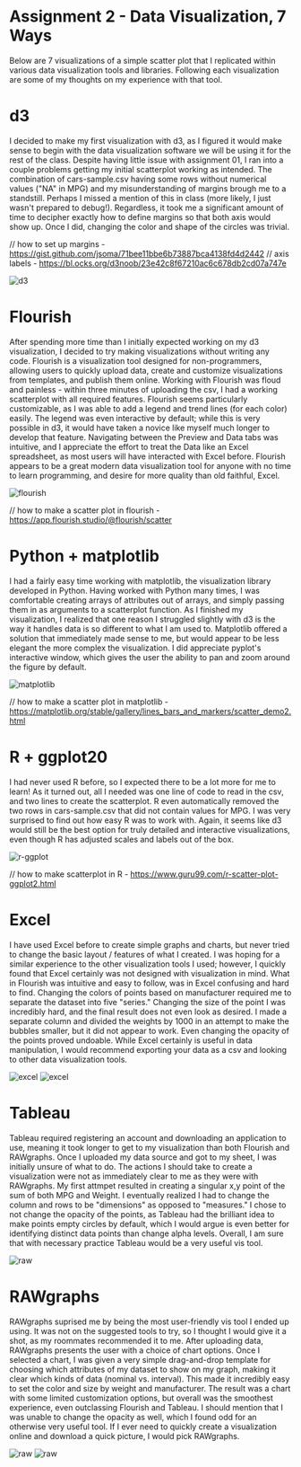 Assignment 2 - Data Visualization, 7 Ways  
===

Below are 7 visualizations of a simple scatter plot that I replicated within various data visualization tools and libraries. Following each visualization are some of my thoughts on my experience with that tool.

# d3

I decided to make my first visualization with d3, as I figured it would make sense to begin with the data visualization software we will be using it for the rest of the class. Despite having little issue with assignment 01, I ran into a couple problems getting my initial scatterplot working as intended. The combination of cars-sample.csv having some rows without numerical values ("NA" in MPG) and my misunderstanding of margins brough me to a standstill. Perhaps I missed a mention of this in class (more likely, I just wasn't prepared to debug!). Regardless, it took me a significant amount of time to decipher exactly how to define margins so that both axis would show up. Once I did, changing the color and shape of the circles was trivial.

// how to set up margins - https://gist.github.com/jsoma/71bee11bbe6b73887bca4138fd4d2442
// axis labels - https://bl.ocks.org/d3noob/23e42c8f67210ac6c678db2cd07a747e

![d3](img/d3.png)

# Flourish

After spending more time than I initially expected working on my d3 visualization, I decided to try making visualizations without writing any code. Flourish is a visualization tool designed for non-programmers, allowing users to quickly upload data, create and customize visualizations from templates, and publish them online. Working with Flourish was floud and painless - within three minutes of uploading the csv, I had a working scatterplot with all required features. Flourish seems particularly customizable, as I was able to add a legend and trend lines (for each color) easily. The legend was even interactive by default; while this is very possible in d3, it would have taken a novice like myself much longer to develop that feature. Navigating between the Preview and Data tabs was intuitive, and I appreciate the effort to treat the Data like an Excel spreadsheet, as most users will have interacted with Excel before. Flourish appears to be a great modern data visualization tool for anyone with no time to learn programming, and desire for more quality than old faithful, Excel.

![flourish](img/flourish.png)

// how to make a scatter plot in flourish - https://app.flourish.studio/@flourish/scatter

# Python + matplotlib

I had a fairly easy time working with matplotlib, the visualization library developed in Python. Having worked with Python many times, I was comfortable creating arrays of attributes out of arrays, and simply passing them in as arguments to a scatterplot function. As I finished my visualization, I realized that one reason I struggled slightly with d3 is the way it handles data is so different to what I am used to. Matplotlib offered a solution that immediately made sense to me, but would appear to be less elegant the more complex the visualization. I did appreciate pyplot's interactive window, which gives the user the ability to pan and zoom around the figure by default.  

![matplotlib](img/matplotlib.png)

// how to make a scatter plot in matplotlib - https://matplotlib.org/stable/gallery/lines_bars_and_markers/scatter_demo2.html

# R + ggplot20

I had never used R before, so I expected there to be a lot more for me to learn! As it turned out, all I needed was one line of code to read in the csv, and two lines to create the scatterplot. R even automatically removed the two rows in cars-sample.csv that did not contain values for MPG. I was very surprised to find out how easy R was to work with. Again, it seems like d3 would still be the best option for truly detailed and interactive visualizations, even though R has adjusted scales and labels out of the box.

![r-ggplot](img/r-ggplot.png)

// how to make scatterplot in R - https://www.guru99.com/r-scatter-plot-ggplot2.html

# Excel

I have used Excel before to create simple graphs and charts, but never tried to change the basic layout / features of what I created. I was hoping for a similar experience to the other visualization tools I used; however, I quickly found that Excel certainly was not designed with visualization in mind. What in Flourish was intuitive and easy to follow, was in Excel confusing and hard to find. Changing the colors of points based on manufacturer required me to separate the dataset into five "series." Changing the size of the point I was incredibly hard, and the final result does not even look as desired. I made a separate column and divided the weights by 1000 in an attempt to make the bubbles smaller, but it did not appear to work. Even changing the opacity of the points proved undoable. While Excel certainly is useful in data manipulation, I would recommend exporting your data as a csv and looking to other data visualization tools.

![excel](img/excel1.png)
![excel](img/excel2.png)

# Tableau

Tableau required registering an account and downloading an application to use, meaning it took longer to get to my visualization than both Flourish and RAWgraphs. Once I uploaded my data source and got to my sheet, I was initially unsure of what to do. The actions I should take to create a visualization were not as immediately clear to me as they were with RAWgraphs. My first attmpet resulted in creating a singular x,y point of the sum of both MPG and Weight. I eventually realized I had to change the column and rows to be "dimensions" as opposed to "measures." I chose to not change the opacity of the points, as Tableau had the brilliant idea to make points empty circles by default, which I would argue is even better for identifying distinct data points than change alpha levels. Overall, I am sure that with necessary practice Tableau would be a very useful vis tool.

![raw](img/tableau.png)

# RAWgraphs

RAWgraphs suprised me by being the most user-friendly vis tool I ended up using. It was not on the suggested tools to try, so I thought I would give it a shot, as my roommates recommended it to me. After uploading data, RAWgraphs presents the user with a choice of chart options. Once I selected a chart, I was given a very simple drag-and-drop template for choosing which attributes of my dataset to show on my graph, making it clear which kinds of data (nominal vs. interval). This made it incredibly easy to set the color and size by weight and manufacturer. The result was a chart with some limited customization options, but overall was the smoothest experience, even outclassing Flourish and Tableau. I should mention that I was unable to change the opacity as well, which I found odd for an otherwise very useful tool. If I ever need to quickly create a visualization online and download a quick picture, I would pick RAWgraphs.

![raw](img/choices.png)
![raw](img/rawgraphs.png)
